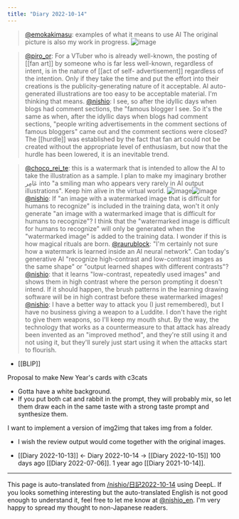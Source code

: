 ```yaml
---
title: "Diary 2022-10-14"
---
```



> [@emokakimasu](https://twitter.com/emokakimasu/status/1580114588468531200?s=20&t=vyuX_x6uCIlxNfk2B5ek2Q): examples of what it means to use AI
> The original picture is also my work in progress.
> ![image](https://pbs.twimg.com/media/Fe2weFrUAAIzW7v.jpg)



> [@piro_or](https://twitter.com/piro_or/status/1579690533639041029): For a VTuber who is already well-known, the posting of [[fan art]] by someone who is far less well-known, regardless of intent, is in the nature of [[act of self- advertisement]] regardless of the intention.
> Only if they take the time and put the effort into their creations is the publicity-generating nature of it acceptable.
> AI auto-generated illustrations are too easy to be acceptable material.
> I'm thinking that means.
> [@nishio](https://twitter.com/nishio/status/1580403762367451136?s=46&t=kxz5eJp7sgsE2KE2gbLbUg): I see, so after the idyllic days when blogs had comment sections, the "famous blogger I see. So it's the same as when, after the idyllic days when blogs had comment sections, "people writing advertisements in the comment sections of famous bloggers" came out and the comment sections were closed? The [[hurdle]] was established by the fact that fan art could not be created without the appropriate level of enthusiasm, but now that the hurdle has been lowered, it is an inevitable trend.



> [@choco_rei_te](https://twitter.com/choco_rei_te/status/1579702938288918529): this is a watermark that is intended to allow the AI to take the illustration as a sample.
> I plan to make my imaginary brother عَامِر into "a smiling man who appears very rarely in AI output illustrations".
> Keep him alive in the virtual world.
> ![image](https://pbs.twimg.com/media/Few7cd6UcAIjknO.jpg)![image](https://pbs.twimg.com/media/Few7cd7UoAAzmVa.jpg)
> [@nishio](https://twitter.com/nishio/status/1580012532563333121?s=46&t=kxz5eJp7sgsE2KE2gbLbUg): If "an image with a watermarked image that is difficult for humans to recognize" is included in the training data, won't it only generate "an image with a watermarked image that is difficult for humans to recognize"? I think that the "watermarked image is difficult for humans to recognize" will only be generated when the "watermarked image" is added to the training data.
> I wonder if this is how magical rituals are born.
> [@raurublock](https://twitter.com/raurublock/status/1580015751930720257): "I'm certainly not sure how a watermark is learned inside an AI neural network".
> Can today's generative AI "recognize high-contrast and low-contrast images as the same shape" or "output learned shapes with different contrasts"?
> [@nishio](https://twitter.com/nishio/status/1580017535486816258): that it learns "low-contrast, repeatedly used images" and shows them in high contrast where the person prompting it doesn't intend. If it should happen, the brush patterns in the learning drawing software will be in high contrast before these watermarked images!
> [@nishio](https://twitter.com/nishio/status/1580019395698790401?s=20&t=WrUVDUK9N-qR4bUWhtLJ5Q): I have a better way to attack you (I just remembered), but I have no business giving a weapon to a Luddite. I don't have the right to give them weapons, so I'll keep my mouth shut. By the way, the technology that works as a countermeasure to that attack has already been invented as an "improved method", and they're still using it and not using it, but they'll surely just start using it when the attacks start to flourish.
- [[BLIP]]


Proposal to make New Year's cards with c3cats
- Gotta have a white background.
- If you put both cat and rabbit in the prompt, they will probably mix, so let them draw each in the same taste with a strong taste prompt and synthesize them.


I want to implement a version of img2img that takes img from a folder.
- I wish the review output would come together with the original images.

- [[Diary 2022-10-13]] ← Diary 2022-10-14 → [[Diary 2022-10-15]]
100 days ago [[Diary 2022-07-06]].
1 year ago [[Diary 2021-10-14]].
---
This page is auto-translated from [/nishio/日記2022-10-14](https://scrapbox.io/nishio/日記2022-10-14) using DeepL. If you looks something interesting but the auto-translated English is not good enough to understand it, feel free to let me know at [@nishio_en](https://twitter.com/nishio_en). I'm very happy to spread my thought to non-Japanese readers.